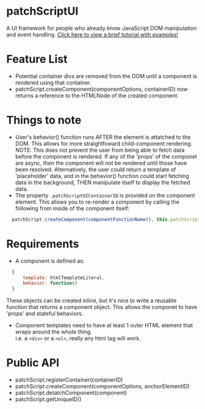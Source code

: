 # patchScriptUI
A UI framework for people who already know JavaScript DOM manipulation and event handling.
[Click here to view a brief tutorial with examples!](https://medium.com/@patrickwees/flexible-javascript-components-w-o-the-overhead-b0c5c0dcb42e?source=friends_link&sk=99c4370a3ae8aa2c7f990401185240a3)

# Feature List

  * Potential container divs are removed from the DOM until a component is rendered using that container.
  * patchScript.createComponent(componentOptions, containerID) now returns a reference to the HTMLNode of the created component.


# Things to note

  * User's behavior() function runs AFTER the element is attatched to the DOM.  This allows for more straightfoward child-component rendering.
	NOTE: This does not prevent the user from being able to fetch data before the component is rendered.  If any of the 'props' of the componet are
		async, then the component will not be rendered until those have been resolved.
		Alternatively, the user could return a template of 'placeholder' data, and in the behavior() function could start fetching data in the background,
			THEN manipulate itself to display the fetched data.
  * The property ```.patchScriptUIContainerID``` is provided on the component element.  This allows you to re-render a component by calling the following from inside of the component itself:
  ```javascript
  	patchScript.createComponent(componentFunctionName(), this.patchScriptUIContainerID)
  ```


# Requirements

  * A component is defined as:
  ```javascript
	{
		template: htmlTemplateLiteral,
		behavior: function()
	}
  ```

These objects can be created inline, but it's nice to write a reusable function that returns a component object.
This allows the componet to have 'props' and stateful behaviors.


  * Component templates need to have at least 1 outer HTML element that wraps around the whole thing.  
	i.e. a `<div>` or a `<ul>`, really any html tag will work.


# Public API

  * patchScript.registerContainer(containerID)
  * patchScript.createComponent(componentOptions, anchorElementID)
  * patchScript.detatchComponent(component)
  * patchScript.getUniqueID()
